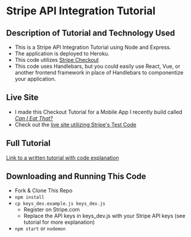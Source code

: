 # Stripe API Integration Tutorial

## Description of Tutorial and Technology Used

* This is a Stripe API Integration Tutorial using Node and Express. 
* The application is deployed to Heroku. 
* This code utilizes [Stripe Checkout](https://stripe.com/checkout)
* This code uses Handlebars, but you could easily use React, Vue, or another frontend framework in place of Handlebars to componentize your application.

## Live Site
* I made this Checkout Tutorial for a Mobile App I recently build called [_Can I Eat That?_](https://github.com/BryanLong14/Can-I-Eat-That-Frontend-Capstone-Project)
* Check out the [live site utilizing Stripe's Test Code](https://quiet-coast-55853.herokuapp.com/)

## Full Tutorial 
[Link to a written tutorial with code explanation]()


## Downloading and Running This Code

* Fork & Clone This Repo
* `npm install`
* `cp keys_dev.example.js keys_dev.js`
  * Register on Stripe.com
  * Replace the API keys in keys_dev.js with your Stripe API keys (see tutorial for more explanation)
* `npm start` or `nodemon`
